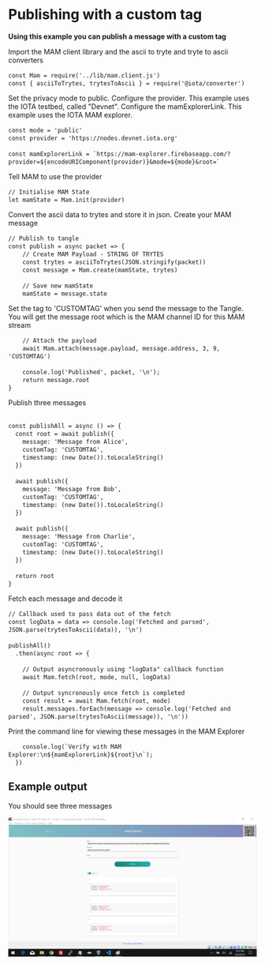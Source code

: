# Publishing with a custom tag

**Using this example you can publish a message with a custom tag**

Import the MAM client library and the ascii to tryte and tryte to ascii converters
```
const Mam = require('../lib/mam.client.js')
const { asciiToTrytes, trytesToAscii } = require('@iota/converter')
```
Set the privacy mode to public.  Configure the provider.  This example uses the IOTA testbed, called "Devnet".  Configure the mamExplorerLink.  This example uses the IOTA MAM explorer.

```
const mode = 'public'
const provider = 'https://nodes.devnet.iota.org'

const mamExplorerLink = `https://mam-explorer.firebaseapp.com/?provider=${encodeURIComponent(provider)}&mode=${mode}&root=`
```
Tell MAM to use the provider
```
// Initialise MAM State
let mamState = Mam.init(provider)
```
Convert the ascii data to trytes and store it in json.  Create your MAM message
```
// Publish to tangle
const publish = async packet => {
    // Create MAM Payload - STRING OF TRYTES
    const trytes = asciiToTrytes(JSON.stringify(packet))
    const message = Mam.create(mamState, trytes)

    // Save new mamState
    mamState = message.state
```
Set the tag to 'CUSTOMTAG' when you send the message to the Tangle.  You will get the message root which is the MAM channel ID for this MAM stream
```
    // Attach the payload
    await Mam.attach(message.payload, message.address, 3, 9, 'CUSTOMTAG')

    console.log('Published', packet, '\n');
    return message.root
}

```
Publish three messages
```

const publishAll = async () => {
  const root = await publish({
    message: 'Message from Alice',
    customTag: 'CUSTOMTAG',
    timestamp: (new Date()).toLocaleString()
  })

  await publish({
    message: 'Message from Bob',
    customTag: 'CUSTOMTAG',
    timestamp: (new Date()).toLocaleString()
  })

  await publish({
    message: 'Message from Charlie',
    customTag: 'CUSTOMTAG',
    timestamp: (new Date()).toLocaleString()
  })

  return root
}
```
Fetch each message and decode it
```
// Callback used to pass data out of the fetch
const logData = data => console.log('Fetched and parsed', JSON.parse(trytesToAscii(data)), '\n')

publishAll()
  .then(async root => {

    // Output asyncronously using "logData" callback function
    await Mam.fetch(root, mode, null, logData)

    // Output syncronously once fetch is completed
    const result = await Mam.fetch(root, mode)
    result.messages.forEach(message => console.log('Fetched and parsed', JSON.parse(trytesToAscii(message)), '\n'))
```
Print the command line for viewing these messages in the MAM Explorer
```
    console.log(`Verify with MAM Explorer:\n${mamExplorerLink}${root}\n`);
  })
```

## Example output

You should see three messages

![screen capture verifying publishing and fetching](images/customTag.png)

